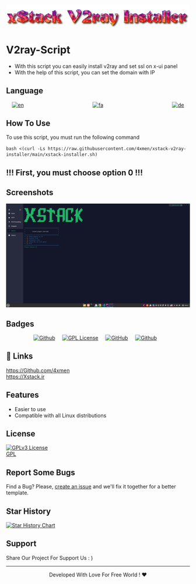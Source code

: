 <div align="center">
<img src="assets/README/V2ray-Script.png">
</div>


# V2ray-Script

+ With this script you can easily install v2ray and set ssl on x-ui panel
+ With the help of this script, you can set the domain with IP

## Language
<div align="center">

[![en](https://img.shields.io/badge/Lang-English-blue.svg)](https://github.com/4xmen/xstack-v2ray-installer/blob/master/README.md) &nbsp;&nbsp;&nbsp;&nbsp;&nbsp;&nbsp;&nbsp;&nbsp;&nbsp;&nbsp;&nbsp;&nbsp;&nbsp;&nbsp;&nbsp;&nbsp;&nbsp;&nbsp;&nbsp;&nbsp;&nbsp;&nbsp;&nbsp;&nbsp;&nbsp;&nbsp;&nbsp;&nbsp;&nbsp;&nbsp;&nbsp;&nbsp;&nbsp;&nbsp;&nbsp;&nbsp;&nbsp;&nbsp;&nbsp;&nbsp;&nbsp;&nbsp;&nbsp;&nbsp;&nbsp;&nbsp;
[![fa](https://img.shields.io/badge/Lang-Persian-green.svg)](https://github.com/4xmen/xstack-v2ray-installer/blob/master/README.fa.md) &nbsp;&nbsp;&nbsp;&nbsp;&nbsp;&nbsp;&nbsp;&nbsp;&nbsp;&nbsp;&nbsp;&nbsp;&nbsp;&nbsp;&nbsp;&nbsp;&nbsp;&nbsp;&nbsp;&nbsp;&nbsp;&nbsp;&nbsp;&nbsp;&nbsp;&nbsp;&nbsp;&nbsp;&nbsp;&nbsp;&nbsp;&nbsp;&nbsp;&nbsp;&nbsp;&nbsp;&nbsp;&nbsp;&nbsp;&nbsp;&nbsp;&nbsp;&nbsp;&nbsp;&nbsp;&nbsp;
[![de](https://img.shields.io/badge/Lang-Deutsch-yellow.svg)](https://github.com/4xmen/xstack-v2ray-installer/blob/master/README.de.md)

</div>

## How To Use

To use this script, you must run the following command

```shell
bash <(curl -Ls https://raw.githubusercontent.com/4xmen/xstack-v2ray-installer/main/xstack-installer.sh)
```

## !!! First, you must choose option 0 !!!

##

## Screenshots

<div align="center">
<img src="assets/README/v2ray-installer.png" width="600px" >
</div>

## Badges

<div align="center">

[![Github](https://img.shields.io/badge/V2ray-Script-black.svg)](https://github.com/4xmen/xstack-v2ray-installer) &nbsp;&nbsp;&nbsp;
[![GPL License](https://img.shields.io/badge/License-GPL-green.svg)](https://choosealicense.com/licenses/GPL/) &nbsp;&nbsp;&nbsp;
[![GitHub](https://img.shields.io/badge/Github-Xstack-red.svg)](https://Github.com/Xstack) &nbsp;&nbsp;&nbsp;
[![Github](https://img.shields.io/badge/Github-4xmen-blue.svg)](https://Github.com/4xmen) &nbsp;&nbsp;&nbsp;

</div>

## 🔗 Links

https://Github.com/4xmen
<br>
https://Xstack.ir

## Features

- Easier to use
- Compatible with all Linux distributions


## License

 [![GPLv3 License](https://img.shields.io/badge/License-GPL%20v3-yellow.svg)](https://opensource.org/licenses/)
<br>
 [GPL](https://www.gnu.org/licenses/gpl-3.0.en.html)    


## Report Some Bugs
Find a Bug? Please, [create an issue](https://github.com/4xmen/xstack-v2ray-installer/issues) and we'll fix it together for a better template.

## Star History

[![Star History Chart](https://api.star-history.com/svg?repos=4xmen/xstack-v2ray-installer&type=Date)](https://star-history.com/#4xmen/xstack-v2ray-installer&Date)


## Support

Share Our Project For Support Us : )

<hr>

<div align="center"> Developed With Love For Free World ! ❤️</div>


